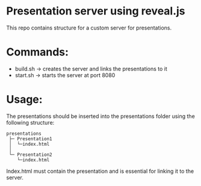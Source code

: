 # Presentation server using reveal.js
This repo contains structure for a custom server for presentations.

# Commands:
 - build.sh -> creates the server and links the presentations to it
 - start.sh -> starts the server at port 8080

# Usage:
The presentations should be inserted into the presentations folder using the following structure:
```
presentations
 ├─ Presentation1
 │  └─index.html
 │
 └─ Presentation2
    └─index.html
```

Index.html must contain the presentation and is essential for linking it to the server.
